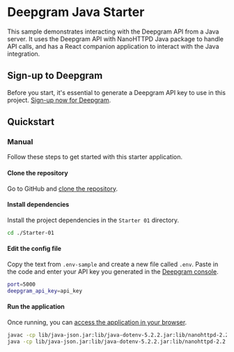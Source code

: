 # Deepgram Java Starter

This sample demonstrates interacting with the Deepgram API from a Java server. It uses the Deepgram API with NanoHTTPD Java package to handle API calls, and has a React companion application to interact with the Java integration.

## Sign-up to Deepgram

Before you start, it's essential to generate a Deepgram API key to use in this project. [Sign-up now for Deepgram](https://console.deepgram.com/signup).

## Quickstart

### Manual

Follow these steps to get started with this starter application.

#### Clone the repository

Go to GitHub and [clone the repository](https://github.com/deepgram-starters/deepgram-python-starters).

#### Install dependencies

Install the project dependencies in the `Starter 01` directory.

```bash
cd ./Starter-01
```

#### Edit the config file

Copy the text from `.env-sample` and create a new file called `.env`. Paste in the code and enter your API key you generated in the [Deepgram console](https://console.deepgram.com/).

```bash
port=5000
deepgram_api_key=api_key
```

#### Run the application

Once running, you can [access the application in your browser](http://localhost:5000/).

```bash
javac -cp lib/java-json.jar:lib/java-dotenv-5.2.2.jar:lib/nanohttpd-2.2.0.jar:. Main.java
java -cp lib/java-json.jar:lib/java-dotenv-5.2.2.jar:lib/nanohttpd-2.2.0.jar:. Main
```
